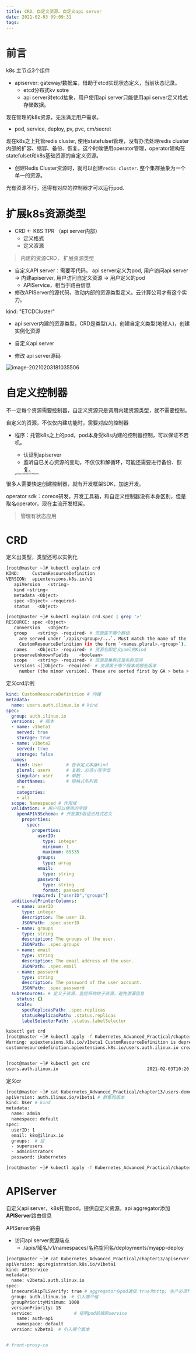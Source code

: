 ```yaml
---
title: CRD、自定义资源、自定义api server
date: 2021-02-03 09:09:31
tags:
---
```




# 前言

k8s 主节点3个组件

- apiserver: gateway/数据库，借助于etcd实现状态定义，当前状态记录。
  - etcd分布式kv sotre
  - api server对etcd抽象，用户使用api server只能使用api server定义格式存储数据。

现在管理的k8s资源，无法满足用户需求。

- pod, service, deploy, pv, pvc, cm/secret

现在k8s之上托管redis cluster, 使用statefulset管理，没有办法处理redis cluster内部的扩容、缩容、备份、恢复。这个时候使用operator管理，operator建构在statefulset和k8s基础资源的自定义资源。

- 创建Redis Cluster资源时，就可以创建`redis cluster`. 整个集群抽象为一个单一的资源。



光有资源不行，还得有对应的控制器才可以运行pod.

<!--more-->

# 扩展k8s资源类型

- CRD  <- K8S TPR （api server内部）
  - 定义格式
  - 定义资源

> 内建的资源CRD， 扩展资源类型

- 自定义API server：需要写代码。 api server定义为pod, 用户访问api server -> 内建apiserver,  用户访问自定义资源 -> 用户定义的pod
  - APIService，相当于路由信息
- 修改APIServer的源代码，改动内部的资源类型定义。云计算公司才有这个实力。



kind: "ETCDCluster"

- api server内建的资源类型，CRD是类型(人)，创建自定义类型(地球人)，创建实例化资源

- 自定义api server
- 修改 api server源码 

![image-20210203181035506](http://myapp.img.mykernel.cn/image-20210203181035506.png)

# 自定义控制器

不一定每个资源需要控制器，自定义资源只是调用内建资源类型，就不需要控制。

自定义的资源，不仅仅内建功能时，需要对应的控制器

- 程序：托管k8s之上的pod，pod本身受k8s内建的控制器控制，可以保证不宕机。

  - 认证到apiserver
  - 监听自已关心资源的变动，不仅仅和解循环，可能还需要进行备份、恢复。

  <img src="http://myapp.img.mykernel.cn/image-20210203174812889.png" alt="image-20210203174812889" style="zoom:33%;" />

很多人需要快速创建控制器，就有开发框架SDK，加速开发。

operator sdk：coreos研发，开发工具箱，和自定义控制器没有本身区别，但是取名operator。现在主流开发框架。

> 管理有状态应用



# CRD

定义出类型，类型还可以实例化

```bash
[root@master ~]# kubectl explain crd
KIND:     CustomResourceDefinition
VERSION:  apiextensions.k8s.io/v1
   apiVersion	<string>
   kind	<string>
   metadata	<Object>
   spec	<Object> -required-
   status	<Object>

```



```bash
[root@master ~]# kubectl explain crd.spec | grep '>'
RESOURCE: spec <Object>
   conversion	<Object>
   group	<string> -required- # 资源属于哪个群组
     are served under `/apis/<group>/...`. Must match the name of the
     CustomResourceDefinition (in the form `<names.plural>.<group>`).
   names	<Object> -required- # 资源名即定义yaml的Kind
   preserveUnknownFields	<boolean>
   scope	<string> -required- # 资源是集群还是名称空间
   versions	<[]Object> -required- # 资源属于哪个版本或哪些版本
     number (the minor version). These are sorted first by GA > beta > alpha

```



定义crd示例

```yaml
kind: CustomResourceDefinition # 内建
metadata:
  name: users.auth.ilinux.io # kind
spec:
  group: auth.ilinux.io
  versions:  # 版本
  - name: v1beta1
    served: true
    storage: true
  - name: v1beta2
    served: true
    storage: false
  names:
    kind: User         # 告诉定义本身kind
    plural: users      # 复数，必须小写字母
    singular: user     # 单数
    shortNames:        # 短格式名列表
    - u
    categories:       
    - all
  scope: Namespaced # 作用域
  validation: # 用户可以使用的字段
    openAPIV3Schema: # 开放第3版语法格式定义
      properties:
        spec:
          properties:
            userID:
              type: integer
              minimum: 1
              maximum: 65535
            groups:
              type: array
            email:
              type: string
            password:
              type: string
              format: password
          required: ["userID","groups"]
  additionalPrinterColumns:
    - name: userID
      type: integer
      description: The user ID.
      JSONPath: .spec.userID
    - name: groups
      type: string
      description: The groups of the user.
      JSONPath: .spec.groups
    - name: email
      type: string
      description: The email address of the user.
      JSONPath: .spec.email
    - name: password
      type: string
      description: The password of the user account.
      JSONPath: .spec.password
  subresources: # 定义子资源，监控系统给子资源，避免泄漏信息
    status: {}
    scale:
      specReplicasPath: .spec.replicas
      statusReplicasPath: .status.replicas
      labelSelectorPath: .status.labelSelector 

```

```bash
kubectl get crd
[root@master ~]# kubectl apply -f Kubernetes_Advanced_Practical/chapter13/users-crd-multiversions.yaml 
Warning: apiextensions.k8s.io/v1beta1 CustomResourceDefinition is deprecated in v1.16+, unavailable in v1.22+; use apiextensions.k8s.io/v1 CustomResourceDefinition
customresourcedefinition.apiextensions.k8s.io/users.auth.ilinux.io created


[root@master ~]# kubectl get crd
users.auth.ilinux.io                                  2021-02-03T10:20:09Z


```



定义cr

```bash
[root@master ~]# cat Kubernetes_Advanced_Practical/chapter13/users-demo.yaml 
apiVersion: auth.ilinux.io/v1beta1 # 群集和版本
kind: User # kind
metadata:
  name: admin
  namespace: default
spec: 
  userID: 1
  email: k8s@ilinux.io
  groups:  # 组
  - superusers
  - administrators
  password: ikubernetes

```

```bash
[root@master ~]# kubectl apply -f Kubernetes_Advanced_Practical/chapter13/users-demo.yaml 
```



# APIServer

自定义api server，k8s托管pod，提供自定义资源。api aggregator添加**APIServer**路由信息



APIServer路由

- 访问api server资源端点
  - /apis/域名/v1/namespaces/名称空间名/deployments/myapp-deploy

```bash
[root@master ~]# cat Kubernetes_Advanced_Practical/chapter13/apiserver-demo.yaml 
apiVersion: apiregistration.k8s.io/v1beta1
kind: APIService
metadata:
  name: v2beta1.auth.ilinux.io
spec:
  insecureSkipTLSVerify: true # aggregator与pod通信 true为http; 生产必须false使用https
  group: auth.ilinux.io  # 引入哪个组
  groupPriorityMinimum: 1000
  versionPriority: 15
  service:                # 指明pod前端的service
    name: auth-api
    namespace: default
  version: v2beta1  # 引入哪个版本


# front-proxy-ca
```







